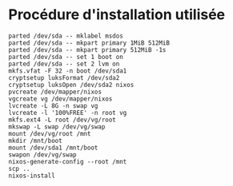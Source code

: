 # Procédure d'installation utilisée

    parted /dev/sda -- mklabel msdos
    parted /dev/sda -- mkpart primary 1MiB 512MiB
    parted /dev/sda -- mkpart primary 512MiB -1s
    parted /dev/sda -- set 1 boot on
    parted /dev/sda -- set 2 lvm on
    mkfs.vfat -F 32 -n boot /dev/sda1
    cryptsetup luksFormat /dev/sda2
    cryptsetup luksOpen /dev/sda2 nixos
    pvcreate /dev/mapper/nixos
    vgcreate vg /dev/mapper/nixos
    lvcreate -L 8G -n swap vg
    lvcreate -l '100%FREE' -n root vg
    mkfs.ext4 -L root /dev/vg/root
    mkswap -L swap /dev/vg/swap
    mount /dev/vg/root /mnt
    mkdir /mnt/boot
    mount /dev/sda1 /mnt/boot
    swapon /dev/vg/swap
    nixos-generate-config --root /mnt
    scp ..
    nixos-install
